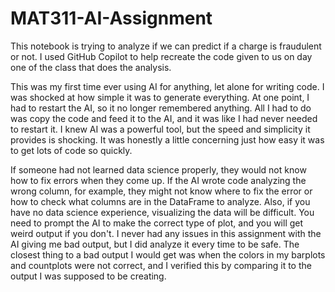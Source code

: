 # MAT311-AI-Assignment

This notebook is trying to analyze if we can predict if a charge is fraudulent or not. I used GitHub Copilot to help recreate the code given to us on day one of the class that does the analysis.


This was my first time ever using AI for anything, let alone for writing code. I was shocked at how simple it was to generate everything. At one point, I had to restart the AI, so it no longer remembered anything. All I had to do was copy the code and feed it to the AI, and it was like I had never needed to restart it. I knew AI was a powerful tool, but the speed and simplicity it provides is shocking. It was honestly a little concerning just how easy it was to get lots of code so quickly.

If someone had not learned data science properly, they would not know how to fix errors when they come up. If the AI wrote code analyzing the wrong column, for example, they might not know where to fix the error or how to check what columns are in the DataFrame to analyze. Also, if you have no data science experience, visualizing the data will be difficult. You need to prompt the AI to make the correct type of plot, and you will get weird output if you don't. I never had any issues in this assignment with the AI giving me bad output, but I did analyze it every time to be safe. The closest thing to a bad output I would get was when the colors in my barplots and countplots were not correct, and I verified this by comparing it to the output I was supposed to be creating.
